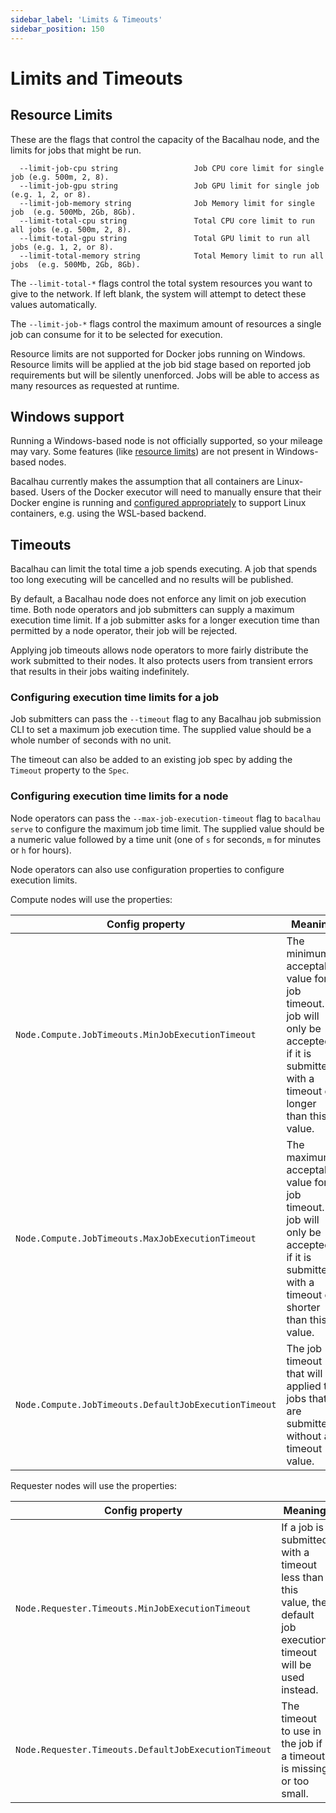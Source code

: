```yaml
---
sidebar_label: 'Limits & Timeouts'
sidebar_position: 150
---
```


# Limits and Timeouts

## Resource Limits

These are the flags that control the capacity of the Bacalhau node, and the limits for jobs that might be run.

```
  --limit-job-cpu string                 Job CPU core limit for single job (e.g. 500m, 2, 8).
  --limit-job-gpu string                 Job GPU limit for single job (e.g. 1, 2, or 8).
  --limit-job-memory string              Job Memory limit for single job  (e.g. 500Mb, 2Gb, 8Gb).
  --limit-total-cpu string               Total CPU core limit to run all jobs (e.g. 500m, 2, 8).
  --limit-total-gpu string               Total GPU limit to run all jobs (e.g. 1, 2, or 8).
  --limit-total-memory string            Total Memory limit to run all jobs  (e.g. 500Mb, 2Gb, 8Gb).
```

The `--limit-total-*` flags control the total system resources you want to give to the network.  If left blank, the system will attempt to detect these values automatically.

The `--limit-job-*` flags control the maximum amount of resources a single job can consume for it to be selected for execution.

Resource limits are not supported for Docker jobs running on Windows. Resource
limits will be applied at the job bid stage based on reported job requirements
but will be silently unenforced. Jobs will be able to access as many resources
as requested at runtime.

## Windows support
Running a Windows-based node is not officially supported, so your mileage may vary. Some features (like [resource limits](#resource-limits)) are not present in Windows-based nodes.

Bacalhau currently makes the assumption that all containers are Linux-based. Users of the Docker executor will need to manually ensure that their Docker engine is running and [configured appropriately](https://docs.docker.com/desktop/install/windows-install/) to support Linux containers, e.g. using the WSL-based backend.

## Timeouts

Bacalhau can limit the total time a job spends executing. A job that spends too
long executing will be cancelled and no results will be published.

By default, a Bacalhau node does not enforce any limit on job execution time.
Both node operators and job submitters can supply a maximum execution time
limit. If a job submitter asks for a longer execution time than permitted by a
node operator, their job will be rejected.

Applying job timeouts allows node operators to more fairly distribute the work
submitted to their nodes. It also protects users from transient errors that
results in their jobs waiting indefinitely.

### Configuring execution time limits for a job

Job submitters can pass the `--timeout` flag to any Bacalhau job submission CLI
to set a maximum job execution time. The supplied value should be a whole number
of seconds with no unit.

The timeout can also be added to an existing job spec by adding the `Timeout`
property to the `Spec`.

### Configuring execution time limits for a node

Node operators can pass the `--max-job-execution-timeout` flag to `bacalhau serve` to
configure the maximum job time limit. The supplied value should be a numeric
value followed by a time unit (one of `s` for seconds, `m` for minutes or `h`
for hours).

Node operators can also use configuration properties to configure execution
limits.

Compute nodes will use the properties:

| Config property | Meaning |
|---|---|
| `Node.Compute.JobTimeouts.MinJobExecutionTimeout` | The minimum acceptable value for a job timeout. A job will only be accepted if it is submitted with a timeout of longer than this value. |
| `Node.Compute.JobTimeouts.MaxJobExecutionTimeout` | The maximum acceptable value for a job timeout. A job will only be accepted if it is submitted with a timeout of shorter than this value. |
| `Node.Compute.JobTimeouts.DefaultJobExecutionTimeout` | The job timeout that will be applied to jobs that are submitted without a timeout value.  |

Requester nodes will use the properties:

| Config property | Meaning |
|---|---|
| `Node.Requester.Timeouts.MinJobExecutionTimeout` | If a job is submitted with a timeout less than this value, the default job execution timeout will be used instead. |
| `Node.Requester.Timeouts.DefaultJobExecutionTimeout` | The timeout to use in the job if a timeout is missing or too small. |


